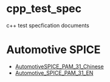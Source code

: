 # cpp_test_spec
c++ test specfication documents

# Automotive SPICE

* [AutomotiveSPICE_PAM_31_Chinese](./doc/AutomotiveSPICE_PAM_31_Chinese.pdf)
* [Automotive_SPICE_PAM_31_EN](./doc/Automotive_SPICE_PAM_31_EN.pdf)